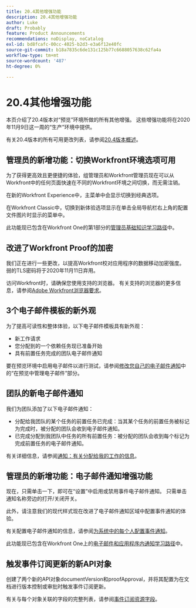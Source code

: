 ```yaml
---
title: 20.4其他增强功能
description: 20.4其他增强功能
author: Luke
draft: Probably
feature: Product Announcements
recommendations: noDisplay, noCatalog
exl-id: bd8fcafc-00cc-4025-b2d3-e3a6f12e40fc
source-git-commit: b18a7835c6de131c125b77c6688057638c62fa4a
workflow-type: tm+mt
source-wordcount: '487'
ht-degree: 0%

---
```


# 20.4其他增强功能

本页介绍了20.4版本对“预览”环境所做的所有其他增强。 这些增强功能将在2020年11月9日这一周的“生产”环境中提供。

有关20.4版本的所有可用更改列表，请参阅[20.4版本概述](../../../product-announcements/product-releases/20.4-release-activity/20-4-release-overview.md)。

## 管理员的新增功能：切换Workfront环境选项可用

为了获得更高效且更便捷的体验，组管理员和Workfront管理员现在可以从Workfront中的任何页面快速在不同的Workfront环境之间切换，而无需注销。

在新的Workfront Experience中，主菜单中会显示切换到经典选项。

在Workfront Classic中，切换到新体验选项显示在单击全局导航栏右上角的配置文件图片时显示的菜单中。

此功能现已包含在Workfront One的第1部分的[管理员基础知识学习路径](https://experienceleague.adobe.com/en/docs/workfront-learn/tutorials-workfront/home)中。

## 改进了Workfront Proof的加密

我们正在进行一些更改，以提高Workfront校对应用程序的数据移动加密强度。 弱的TLS密码将于2020年11月11日弃用。

访问Workfront时，请确保您使用支持的浏览器。 有关支持的浏览器的更多信息，请参阅[Adobe Workfront浏览器要求](../../../workfront-basics/workfront-browser-requirements.md)。

## 3个电子邮件模板的新外观

为了提高可读性和整体体验，以下电子邮件模板具有新外观：

* 新工作请求
* 您分配到的一个依赖任务现已准备开始
* 具有前置任务完成的团队电子邮件通知

要在预览环境中启用电子邮件以进行测试，请参阅[修改您自己的电子邮件通知](../../../workfront-basics/using-notifications/activate-or-deactivate-your-own-event-notifications.md)中的“在预览中管理电子邮件”部分。

## 团队的新电子邮件通知

我们为团队添加了以下电子邮件通知：

* 分配给我团队的某个任务的前置任务已完成：当其某个任务的前置任务被标记为完成时，被分配的团队会收到电子邮件通知。
* 已完成分配到我团队中任务的所有前置任务：被分配的团队会收到每个标记为完成前置任务的电子邮件通知。

有关详细信息，请参阅[通知：有关分配给我的工作的信息](../../../workfront-basics/using-notifications/notifications-information-about-work-assigned-to-me.md)。

## 管理员的新增功能：电子邮件通知增强功能

现在，只需单击一下，即可在“设置”中启用或禁用事件电子邮件通知。 只需单击通知名称旁边的打开/关闭开关。

此外，请注意我们的现代样式现在改进了电子邮件通知区域中配置事件通知的体验。

有关配置电子邮件通知的信息，请参阅[为系统中的每个人配置事件通知](../../../administration-and-setup/manage-workfront/emails/configure-event-notifications-for-everyone-in-the-system.md)。

此功能现已包含在Workfront One上的[电子邮件和应用程序内通知学习路径](https://experienceleague.adobe.com/en/docs/workfront-learn/tutorials-workfront/home)中。

## 触发事件订阅更新的新API对象

创建了两个新的API对象documentVersion和proofApproval，并将其配置为在文档进行版本控制或审批时触发事件订阅更新。

有关与每个对象关联的字段的完整列表，请参阅[事件订阅资源字段](../../../wf-api/api/event-sub-resource-fields.md)。
